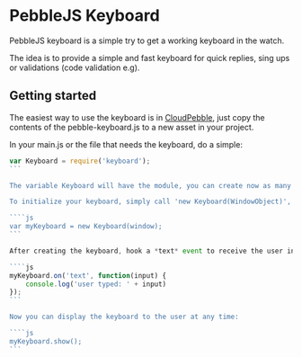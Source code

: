 # PebbleJS Keyboard

PebbleJS keyboard is a simple try to get a working keyboard in the watch. 

The idea is to provide a simple and fast keyboard for quick replies, sing ups or validations (code validation e.g).

## Getting started

The easiest way to use the keyboard is in [CloudPebble](https://cloudpebble.net), just copy the contents of the pebble-keyboard.js to a new asset in your project.

In your main.js or the file that needs the keyboard, do a simple: 

````js
var Keyboard = require('keyboard');
```

The variable Keyboard will have the module, you can create now as many keyboard instances you like, I recommend using only one to use less memory and keep it as simple as possible.

To initialize your keyboard, simply call 'new Keyboard(WindowObject)', passing a Window Object to the Keyboard module, this window is where the keyboard will be displayed, you can set a new window later by calling 'Keyboard.window(WindowObject)'.

````js
var myKeyboard = new Keyboard(window);
```

After creating the keyboard, hook a *text* event to receive the user input:

````js
myKeyboard.on('text', function(input) {
	console.log('user typed: ' + input)
});
```

Now you can display the keyboard to the user at any time:

````js
myKeyboard.show();
```